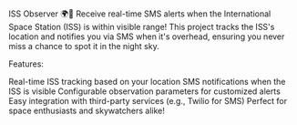ISS Observer 🌍🚀
Receive real-time SMS alerts when the International Space Station (ISS) is within visible range! This project tracks the ISS's location and notifies you via SMS when it's overhead, ensuring you never miss a chance to spot it in the night sky.

Features:

Real-time ISS tracking based on your location
SMS notifications when the ISS is visible
Configurable observation parameters for customized alerts
Easy integration with third-party services (e.g., Twilio for SMS)
Perfect for space enthusiasts and skywatchers alike!
